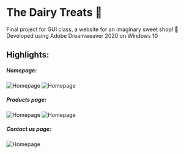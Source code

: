# The Dairy Treats 🍨

Final project for GUI class, a website for an imaginary sweet shop! 🍰 
Developed using Adobe Dreamweaver 2020 on Windows 10

## Highlights:

##### Homepage:
![Homepage](https://github.com/nhbaotran/gui-the-dairy-treats/blob/master/1.png)
![Homepage](https://github.com/nhbaotran/gui-the-dairy-treats/blob/master/2.png)

##### Products page:
![Homepage](https://github.com/nhbaotran/gui-the-dairy-treats/blob/master/4.png)
![Homepage](https://github.com/nhbaotran/gui-the-dairy-treats/blob/master/5.png)

##### Contact us page:
![Homepage](https://github.com/nhbaotran/gui-the-dairy-treats/blob/master/6.png)
